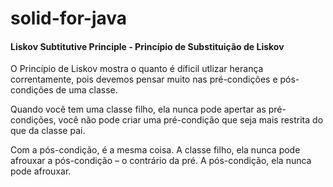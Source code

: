 # solid-for-java

#### Liskov Subtitutive Principle - Princípio de Substituição de Liskov

O Princípio de Liskov mostra o quanto é díficil utlizar herança correntamente, pois devemos pensar muito nas pré-condições e pós-condições de uma classe. 

Quando você tem uma classe filho, ela nunca pode apertar as pré-condições, você não pode criar uma pré-condição que seja mais restrita do que da classe pai.

Com a pós-condição, é a mesma coisa. A classe filho, ela nunca pode afrouxar a pós-condição – o contrário da pré. A pós-condição, ela nunca pode afrouxar.

